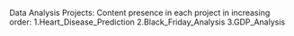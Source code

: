 Data Analysis Projects:
    Content presence in each project in increasing order:
       1.Heart_Disease_Prediction
       2.Black_Friday_Analysis
       3.GDP_Analysis

